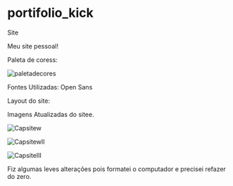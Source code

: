# portifolio_kick
Site

Meu site pessoal!

Paleta de coress:


![paletadecores](https://user-images.githubusercontent.com/92480034/155624537-a977755f-e18b-4958-ab9e-dd00c00f25af.png)

Fontes Utilizadas: Open Sans

Layout do site:

Imagens Atualizadas do sitee.

![Capsitew](https://user-images.githubusercontent.com/92480034/159100089-cb018758-24f1-40dd-beff-f0ba9f6296c8.PNG)

![CapsitewII](https://user-images.githubusercontent.com/92480034/159100094-56d9ae44-ae87-44dc-8ce4-fd35f413f5e7.PNG)

![CapsiteIII](https://user-images.githubusercontent.com/92480034/159100098-4e125bba-216e-42b5-8f9d-1066db61350d.PNG)

Fiz algumas leves alterações pois formatei o computador e precisei refazer do zero.
